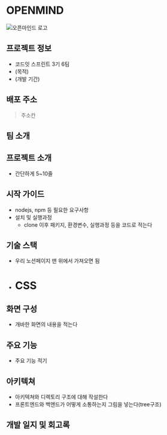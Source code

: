 # OPENMIND

![오픈마인드 로고](https://github.com/SiWooJinSeok/OpenMind6team/assets/109282547/73850c67-3e93-45c9-acdd-b6a70477061b)

## 프로젝트 정보

- 코드잇 스프린트 3기 6팀
- (목적)
- (개발 기간)

## 배포 주소

> 주소칸

## 팀 소개

## 프로젝트 소개

- 간단하게 5~10줄

## 시작 가이드

- nodejs, npm 등 필요한 요구사항
- 설치 및 실행과정
  - clone 이후 패키지, 환경변수, 실행과정 등을 코드로 적는다

## 기술 스택

- 우리 노션페이지 맨 위에서 가져오면 됨
- # CSS

## 화면 구성

- 개바한 화면의 내용을 적는다

## 주요 기능

- 주요 기능 적기

## 아키텍쳐

- 아키텍쳐와 디렉토리 구조에 대해 작설한다
- 프론트엔드와 백엔드가 어떻게 소통하는지 그림을 넣는다(tree구조)

## 개발 일지 및 회고록
